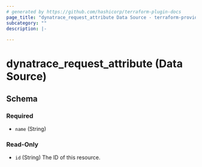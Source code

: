 ```yaml
---
# generated by https://github.com/hashicorp/terraform-plugin-docs
page_title: "dynatrace_request_attribute Data Source - terraform-provider-dynatrace"
subcategory: ""
description: |-
  
---
```


# dynatrace_request_attribute (Data Source)





<!-- schema generated by tfplugindocs -->
## Schema

### Required

- `name` (String)

### Read-Only

- `id` (String) The ID of this resource.


